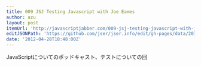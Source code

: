 ```yaml
---
title: 009 JSJ Testing Javascript with Joe Eames
author: azu
layout: post
itemUrl: 'http://javascriptjabber.com/009-jsj-testing-javascript-with-joe-eames/'
editJSONPath: 'https://github.com/jser/jser.info/edit/gh-pages/data/2012/04/index.json'
date: '2012-04-28T18:48:00Z'
---
```

JavaScriptについてのポッドキャスト、テストについての回
